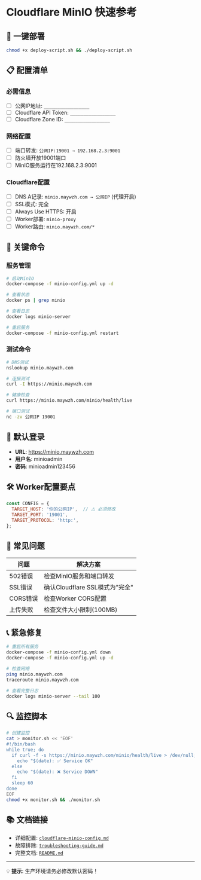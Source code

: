 # Cloudflare MinIO 快速参考

## 🚀 一键部署
```bash
chmod +x deploy-script.sh && ./deploy-script.sh
```

## 📋 配置清单

### 必需信息
- [ ] 公网IP地址: `_________________`
- [ ] Cloudflare API Token: `_________________`
- [ ] Cloudflare Zone ID: `_________________`

### 网络配置
- [ ] 端口转发: `公网IP:19001 → 192.168.2.3:9001`
- [ ] 防火墙开放19001端口
- [ ] MinIO服务运行在192.168.2.3:9001

### Cloudflare配置
- [ ] DNS A记录: `minio.maywzh.com → 公网IP` (代理开启)
- [ ] SSL模式: 完全
- [ ] Always Use HTTPS: 开启
- [ ] Worker部署: `minio-proxy`
- [ ] Worker路由: `minio.maywzh.com/*`

## 🔧 关键命令

### 服务管理
```bash
# 启动MinIO
docker-compose -f minio-config.yml up -d

# 查看状态
docker ps | grep minio

# 查看日志
docker logs minio-server

# 重启服务
docker-compose -f minio-config.yml restart
```

### 测试命令
```bash
# DNS测试
nslookup minio.maywzh.com

# 连接测试
curl -I https://minio.maywzh.com

# 健康检查
curl https://minio.maywzh.com/minio/health/live

# 端口测试
nc -zv 公网IP 19001
```

## 🔑 默认登录
- **URL**: https://minio.maywzh.com
- **用户名**: minioadmin
- **密码**: minioadmin123456

## 🛠️ Worker配置要点
```javascript
const CONFIG = {
  TARGET_HOST: '你的公网IP',  // ⚠️ 必须修改
  TARGET_PORT: '19001',
  TARGET_PROTOCOL: 'http:',
};
```

## 🚨 常见问题

| 问题 | 解决方案 |
|------|----------|
| 502错误 | 检查MinIO服务和端口转发 |
| SSL错误 | 确认Cloudflare SSL模式为"完全" |
| CORS错误 | 检查Worker CORS配置 |
| 上传失败 | 检查文件大小限制(100MB) |

## 📞 紧急修复
```bash
# 重启所有服务
docker-compose -f minio-config.yml down
docker-compose -f minio-config.yml up -d

# 检查网络
ping minio.maywzh.com
traceroute minio.maywzh.com

# 查看完整日志
docker logs minio-server --tail 100
```

## 🔍 监控脚本
```bash
# 创建监控
cat > monitor.sh << 'EOF'
#!/bin/bash
while true; do
  if curl -f -s https://minio.maywzh.com/minio/health/live > /dev/null; then
    echo "$(date): ✅ Service OK"
  else
    echo "$(date): ❌ Service DOWN"
  fi
  sleep 60
done
EOF
chmod +x monitor.sh && ./monitor.sh
```

## 📚 文档链接
- 详细配置: [`cloudflare-minio-config.md`](./cloudflare-minio-config.md)
- 故障排除: [`troubleshooting-guide.md`](./troubleshooting-guide.md)
- 完整文档: [`README.md`](./README.md)

---
💡 **提示**: 生产环境请务必修改默认密码！